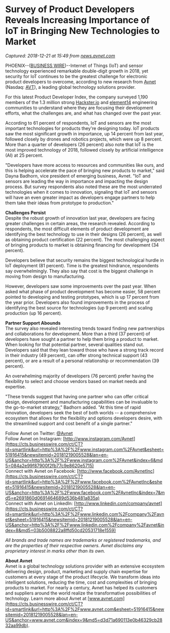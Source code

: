 # Survey of Product Developers Reveals Increasing Importance of IoT in Bringing New Technologies to Market

_Captured: 2018-12-21 at 15:49 from [news.avnet.com](https://news.avnet.com/press-release/avnet/survey-product-developers-reveals-increasing-importance-iot-bringing-new?utm_source=Hackster.io+newsletter&utm_campaign=62178b80b7-EMAIL_CAMPAIGN_2017_07_26_COPY_01&utm_medium=email&utm_term=0_6ff81e3e5b-62178b80b7-141949901&mc_cid=62178b80b7&mc_eid=1c68da4188)_

PHOENIX--([BUSINESS WIRE](http://www.businesswire.com))--Internet of Things (IoT) and sensor technology experienced remarkable double-digit growth in 2018, yet security for IoT continues to be the greatest challenge for electronic product developers to overcome, according to new research from [Avnet](https://cts.businesswire.com/ct/CT?id=smartlink&url=https%3A%2F%2Fwww.avnet.com%2Fwps%2Fportal%2Fus%2F&esheet=51916415&newsitemid=20181219005528&lan=en-US&anchor=Avnet&index=1&md5=e61960ed47822cc9febd8a3315ee2fab) (Nasdaq: [AVT](https://cts.businesswire.com/ct/CT?id=smartlink&url=https%3A%2F%2Fir.avnet.com%2F&esheet=51916415&newsitemid=20181219005528&lan=en-US&anchor=AVT&index=2&md5=47f60d72b7e0a0225dbcb4f70a9c8158)), a leading global technology solutions provider.

For this latest Product Developer Index, the company surveyed 1,190 members of the 1.3 million strong [Hackster.io](https://cts.businesswire.com/ct/CT?id=smartlink&url=https%3A%2F%2Fwww.hackster.io%2F&esheet=51916415&newsitemid=20181219005528&lan=en-US&anchor=Hackster.io&index=3&md5=7134e0bc878ab08a2d5a2afec504fc2c) and [element14](https://cts.businesswire.com/ct/CT?id=smartlink&url=https%3A%2F%2Fwww.element14.com%2Fcommunity%2Fwelcome&esheet=51916415&newsitemid=20181219005528&lan=en-US&anchor=element14&index=4&md5=4c631facc5cd985978f2c31e95181295) engineering communities to understand where they are focusing their development efforts, what the challenges are, and what has changed over the past year.

According to 61 percent of respondents, IoT and sensors are the most important technologies for products they're designing today. IoT products saw the most significant growth in importance, up 14 percent from last year, followed closely by drones and robotics projects, which were up 8 percent. More than a quarter of developers (26 percent) also note that IoT is the most improved technology of 2018, followed closely by artificial intelligence (AI) at 25 percent.

"Developers have more access to resources and communities like ours, and this is helping accelerate the pace of bringing new products to market," said Dayna Badhorn, vice president of emerging business, Avnet. "IoT and sensors are leading the way in importance and impacting the design process. But survey respondents also noted these are the most underrated technologies when it comes to innovation, signaling that IoT and sensors will have an even greater impact as developers engage partners to help them take their ideas from prototype to production."

**Challenges Persist**   
Despite the robust growth of innovation last year, developers are facing greater challenges in certain areas, the research revealed. According to respondents, the most difficult elements of product development are identifying the best technology to use in their designs (26 percent), as well as obtaining product certification (22 percent). The most challenging aspect of bringing products to market is obtaining financing for development (34 percent).

Developers believe that security remains the biggest technological hurdle in IoT deployment (81 percent). Time is the greatest hindrance, respondents say overwhelmingly. They also say that cost is the biggest challenge in moving from design to manufacturing.

However, developers saw some improvements over the past year. When asked what phase of product development has become easier, 58 percent pointed to developing and testing prototypes, which is up 17 percent from the year prior. Developers also found improvements in the process of identifying the best source for technologies (up 9 percent) and scaling production (up 16 percent).

**Partner Support Abounds**   
The survey also revealed interesting trends toward finding new partnerships and collaborations for development. More than a third (37 percent) of developers have sought a partner to help them bring a product to market. When looking for that potential partner, several qualities stand out. Developers said that they lean toward those who have a strong track record in their industry (49 percent), can offer strong technical support (43 percent), or are a result of a personal relationship or recommendation (39 percent).

An overwhelming majority of developers (76 percent) prefer having the flexibility to select and choose vendors based on market needs and expertise.

"These trends suggest that having one partner who can offer critical design, development and manufacturing capabilities can be invaluable to the go-to-market strategy," Badhorn added. "At this time of rapid innovation, developers seek the best of both worlds -- a comprehensive ecosystem that allows for the flexibility and options developers desire, with the streamlined support and cost benefit of a single partner."

Follow Avnet on Twitter: [@Avnet](https://cts.businesswire.com/ct/CT?id=smartlink&url=https%3A%2F%2Ftwitter.com%2FAvnet&esheet=51916415&newsitemid=20181219005528&lan=en-US&anchor=%40Avnet&index=5&md5=d9ab9efb4753c94e0436647f5a4b7adb)   
Follow Avnet on Instagram: [http://www.instagram.com/Avnet](https://cts.businesswire.com/ct/CT?id=smartlink&url=http%3A%2F%2Fwww.instagram.com%2FAvnet&esheet=51916415&newsitemid=20181219005528&lan=en-US&anchor=http%3A%2F%2Fwww.instagram.com%2FAvnet&index=6&md5=084a2e99f87900f2fb77c9e8620e5715)   
Connect with Avnet on Facebook: [http://www.facebook.com/AvnetInc](https://cts.businesswire.com/ct/CT?id=smartlink&url=http%3A%2F%2Fwww.facebook.com%2FAvnetInc&esheet=51916415&newsitemid=20181219005528&lan=en-US&anchor=http%3A%2F%2Fwww.facebook.com%2FAvnetInc&index=7&md5=e2691860d0691464689d536b481a835a)   
Connect with Avnet on LinkedIn: [http://www.linkedin.com/company/avnet](https://cts.businesswire.com/ct/CT?id=smartlink&url=http%3A%2F%2Fwww.linkedin.com%2Fcompany%2Favnet&esheet=51916415&newsitemid=20181219005528&lan=en-US&anchor=http%3A%2F%2Fwww.linkedin.com%2Fcompany%2Favnet&index=8&md5=03b5008822a8ffd50cd20531718e1559)

_All brands and trade names are trademarks or registered trademarks, and are the properties of their respective owners. Avnet disclaims any proprietary interest in marks other than its own._

**About Avnet**   
Avnet is a global technology solutions provider with an extensive ecosystem delivering design, product, marketing and supply chain expertise for customers at every stage of the product lifecycle. We transform ideas into intelligent solutions, reducing the time, cost and complexities of bringing products to market. For nearly a century, Avnet has helped its customers and suppliers around the world realize the transformative possibilities of technology. Learn more about Avnet at [www.avnet.com](https://cts.businesswire.com/ct/CT?id=smartlink&url=http%3A%2F%2Fwww.avnet.com&esheet=51916415&newsitemid=20181219005528&lan=en-US&anchor=www.avnet.com&index=9&md5=d3d71a690113e0b46329cb2832aa99db).

